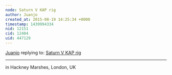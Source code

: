 ```yaml
---
node: Saturn V KAP rig
author: Juanjo
created_at: 2015-08-19 14:25:34 +0000
timestamp: 1439994334
nid: 12151
cid: 12404
uid: 447129
---
```




[Juanjo](../profile/Juanjo) replying to: [Saturn V KAP rig](../notes/Juanjo/08-17-2015/saturn-v-kap-rig)

----
in Hackney Marshes, London, UK
